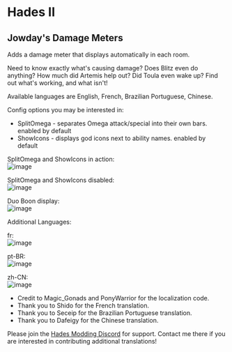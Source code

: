 # Hades II

## Jowday's Damage Meters

Adds a damage meter that displays automatically in each room.

Need to know exactly what's causing damage? Does Blitz even do anything? How much did Artemis help out? Did Toula even wake up? Find out what's working, and what isn't!

Available languages are English, French, Brazilian Portuguese, Chinese.

Config options you may be interested in:
 - SplitOmega - separates Omega attack/special into their own bars. enabled by default
 - ShowIcons - displays god icons next to ability names. enabled by default

SplitOmega and ShowIcons in action: \
![image](https://github.com/The-Black-Lodge/JowdayDamageMeter/assets/7319207/d8e63eeb-df7f-46f0-b610-50bf0d5752f8)

SplitOmega and ShowIcons disabled: \
![image](https://github.com/The-Black-Lodge/JowdayDamageMeter/assets/7319207/b9b516a7-3d34-4c9e-bb3a-b0d561fec5a3)

Duo Boon display: \
![image](https://github.com/The-Black-Lodge/JowdayDamageMeter/assets/7319207/334cbbdd-2797-406c-9d86-1b30b85582bb)

Additional Languages:

fr: \
![image](https://github.com/The-Black-Lodge/JowdayDamageMeter/assets/7319207/6466a924-97ce-4327-8a8a-4e3f4c5f2273)

pt-BR: \
![image](https://github.com/The-Black-Lodge/JowdayDamageMeter/assets/7319207/12de43b6-3c63-4740-b606-31f088dfa4e0)

zh-CN: \
![image](https://github.com/The-Black-Lodge/JowdayDamageMeter/assets/7319207/c320ebab-02fa-4316-b431-fd268dd493ed)

- Credit to Magic_Gonads and PonyWarrior for the localization code.
- Thank you to Shido for the French translation.
- Thank you to Seceip for the Brazilian Portuguese translation.
- Thank you to Dafeigy for the Chinese translation.

Please join the [Hades Modding Discord](https://discord.gg/KuMbyrN) for support. Contact me there if you are interested in contributing additional translations!

